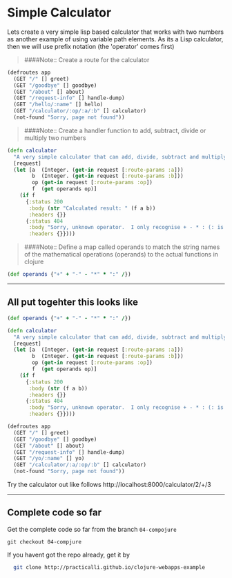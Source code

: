 # Simple Calculator

  Lets create a very simple lisp based calculator that works with two numbers as another example of using variable path elements.  As its a Lisp calculator, then we will use prefix notation (the 'operator' comes first)

> ####Note::  Create a route for the calculator

```clojure
(defroutes app
  (GET "/" [] greet)
  (GET "/goodbye" [] goodbye)
  (GET "/about" [] about)
  (GET "/request-info" [] handle-dump)
  (GET "/hello/:name" [] hello)
  (GET "/calculator/:op/:a/:b" [] calculator)
  (not-found "Sorry, page not found"))
```

> ####Note:: Create a handler function to add, subtract, divide or multiply two numbers

```clojure
(defn calculator
  "A very simple calculator that can add, divide, subtract and multiply.  This is done through the magic of variable path elements."
  [request]
  (let [a  (Integer. (get-in request [:route-params :a]))
        b  (Integer. (get-in request [:route-params :b]))
        op (get-in request [:route-params :op])
        f  (get operands op)]
    (if f
      {:status 200
       :body (str "Calculated result: " (f a b))
       :headers {}}
      {:status 404
       :body "Sorry, unknown operator.  I only recognise + - * : (: is for division)"
       :headers {}})))
```

> ####Note::  Define a map called operands to match the string names of the mathematical operations (operands) to the actual functions in clojure

```clojure
(def operands {"+" + "-" - "*" * ":" /})
```

---

## All put togehter this looks like

```clojure
(def operands {"+" + "-" - "*" * ":" /})

(defn calculator
  "A very simple calculator that can add, divide, subtract and multiply.  This is done through the magic of variable path elements."
  [request]
  (let [a  (Integer. (get-in request [:route-params :a]))
        b  (Integer. (get-in request [:route-params :b]))
        op (get-in request [:route-params :op])
        f  (get operands op)]
    (if f
      {:status 200
       :body (str (f a b))
       :headers {}}
      {:status 404
       :body "Sorry, unknown operator.  I only recognise + - * : (: is for division)"
       :headers {}})))

(defroutes app
  (GET "/" [] greet)
  (GET "/goodbye" [] goodbye)
  (GET "/about" [] about)
  (GET "/request-info" [] handle-dump)
  (GET "/yo/:name" [] yo)
  (GET "/calculator/:a/:op/:b" [] calculator)
  (not-found "Sorry, page not found"))
```

  Try the calculator out like follows http://localhost:8000/calculator/2/+/3


---

## Complete code so far

  Get the complete code so far from the branch `04-compojure`

  ```
  git checkout 04-compjure
  ```

  If you havent got the repo already, get it by

```bash
  git clone http://practicalli.github.io/clojure-webapps-example
```
